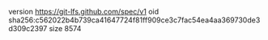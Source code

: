 version https://git-lfs.github.com/spec/v1
oid sha256:c562022b4b739ca41647724f81ff909ce3c7fac54ea4aa369730de3d309c2397
size 8574
